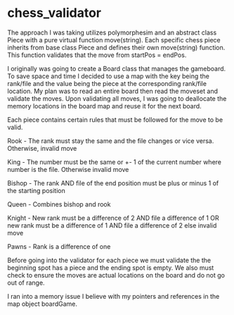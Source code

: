 # chess_validator
The approach I was taking utilizes polymorphesim and an abstract class Piece with a pure virtual function move(string). Each specific chess piece inherits from
base class Piece and defines their own move(string) function. This function validates that the move from startPos = endPos.

I originally was going to create a Board class that manages the gameboard. To save space and time I decided to use a map with the key being the rank/file and the value
being the piece at the corresponding rank/file location. My plan was to read an entire board then read the moveset and validate the moves. Upon validating all moves, I
was going to deallocate the memory locations in the board map and reuse it for the next board.

Each piece contains certain rules that must be followed for the move to be valid.

Rook - The rank must stay the same and the file changes or vice versa. Otherwise, invalid move

King - The number must be the same or +- 1 of the current number where number is the file. Otherwise invalid move

Bishop - The rank AND file of the end position must be plus or minus 1 of the starting position

Queen - Combines bishop and rook

Knight - New rank must be a difference of 2 AND file a difference of 1 OR new rank must be a difference of 1 AND file a difference of 2
else invalid move

Pawns - Rank is a difference of one

Before going into the validator for each piece we must validate the the beginning spot has a piece and the ending spot is empty. We also must check to ensure
the moves are actual locations on the board and do not go out of range. 

I ran into a memory issue I believe with my pointers and references in the map object boardGame.
